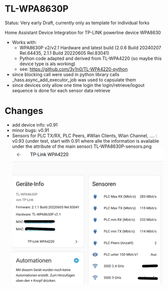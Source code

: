 # TL-WPA8630P

Status: Very early Draft, currently only as template for individual forks

Home Assistant Device Integration for TP-LINK powerline device WPA8630
- Works with:
  -  WPA8630P v2/v2.1 Hardware and latest build (2.0.6 Build 20240207 Rel.64435, 2.1.1 Build 20220605 Rel.83041)
  -  Python code adapted and derived from TL-WPA4220 (so maybe this device type is als working)
    - see: https://github.com/3v1n0/TL-WPA4220-python    
-  since blocking call were used in python library calls _hass.async_add_executor_job was used to capsulate them
-  since devices only allow one time login the login/retrieve/logout sequence is done for each sensor data retrieve

# Changes

- add device info: v0.91
- minor bugs: v0.91
- Sensors for PLC TX/RX, PLC Peers, #Wlan Clients, Wlan Channel, .... : v0.93
(under test, start with 0.91 where alle the information is available under the attribute of the main sensor)
 TL-WPA8630P-sensors.png
![Dashboard-Screenshot](TL-WPA8630P-sensors.png)
